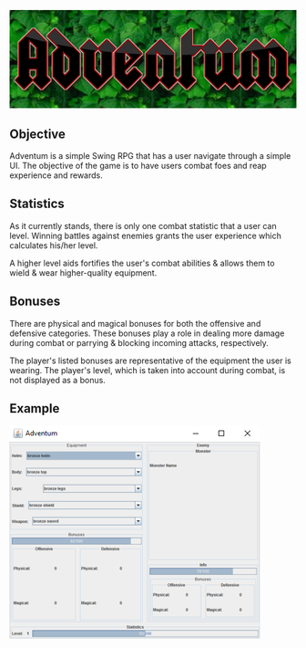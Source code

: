 ![Adventum](img/adventum%20logo.png)

## Objective
Adventum is a simple Swing RPG that has a user navigate through a simple UI.
The objective of the game is to have users combat foes and reap experience and rewards.


## Statistics

As it currently stands, there is only one combat statistic that a user can level.
Winning battles against enemies grants the user experience which calculates his/her level.

A higher level aids fortifies the user's combat abilities & allows them to wield & wear higher-quality equipment.


## Bonuses

There are physical and magical bonuses for both the offensive and defensive categories.
These bonuses play a role in dealing more damage during combat or parrying & blocking incoming attacks, respectively.

The player's listed bonuses are representative of the equipment the user is wearing.
The player's level, which is taken into account during combat, is not displayed as a bonus.

## Example

![Hello](img/adventum%20gui%20example.PNG)
